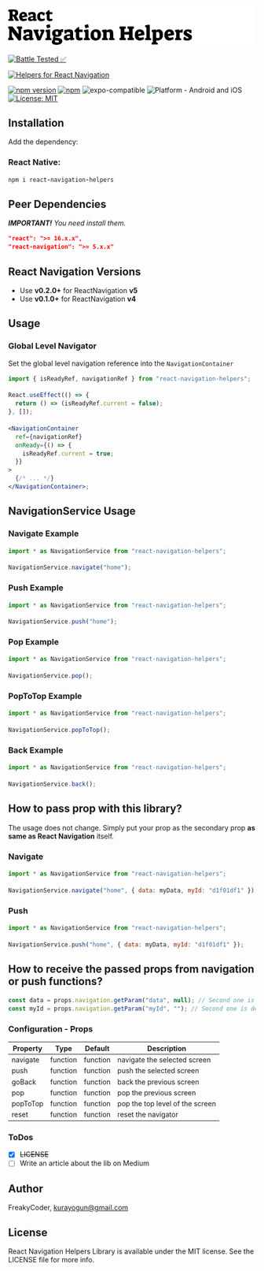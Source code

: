 <img alt="React Navigation Helpers" src="assets/logo.png" width="1050"/>

[![Battle Tested ✅](https://img.shields.io/badge/-Battle--Tested%20%E2%9C%85-03666e?style=for-the-badge)](https://github.com/WrathChaos/react-navigation-helpers)

[![Helpers for React Navigation](https://img.shields.io/badge/-Helpers%20for%20React%20Navigation-orange?style=for-the-badge)](https://github.com/WrathChaos/react-navigation-helpers)

[![npm version](https://img.shields.io/npm/v/react-navigation-helpers.svg?style=for-the-badge)](https://www.npmjs.com/package/react-navigation-helpers)
[![npm](https://img.shields.io/npm/dt/react-navigation-helpers.svg?style=for-the-badge)](https://www.npmjs.com/package/react-navigation-helpers)
![expo-compatible](https://img.shields.io/badge/Expo-compatible-9cf.svg?style=for-the-badge)
![Platform - Android and iOS](https://img.shields.io/badge/platform-Android%20%7C%20iOS-blue.svg?style=for-the-badge)
[![License: MIT](https://img.shields.io/badge/License-MIT-green.svg?style=for-the-badge)](https://opensource.org/licenses/MIT)

## Installation

Add the dependency:

### React Native:

```ruby
npm i react-navigation-helpers
```

## Peer Dependencies

<i><b>IMPORTANT!</b> You need install them.</i>

```json
"react": ">= 16.x.x",
"react-navigation": ">= 5.x.x"
```

## React Navigation Versions

- Use **v0.2.0+** for ReactNavigation **v5**
- Use **v0.1.0+** for ReactNavigation **v4**

## Usage

### Global Level Navigator

Set the global level navigation reference into the `NavigationContainer`

```jsx
import { isReadyRef, navigationRef } from "react-navigation-helpers";

React.useEffect(() => {
  return () => (isReadyRef.current = false);
}, []);

<NavigationContainer
  ref={navigationRef}
  onReady={() => {
    isReadyRef.current = true;
  }}
>
  {/* ... */}
</NavigationContainer>;
```

## NavigationService Usage

### Navigate Example

```js
import * as NavigationService from "react-navigation-helpers";

NavigationService.navigate("home");
```

### Push Example

```js
import * as NavigationService from "react-navigation-helpers";

NavigationService.push("home");
```

### Pop Example

```js
import * as NavigationService from "react-navigation-helpers";

NavigationService.pop();
```

### PopToTop Example

```js
import * as NavigationService from "react-navigation-helpers";

NavigationService.popToTop();
```

### Back Example

```js
import * as NavigationService from "react-navigation-helpers";

NavigationService.back();
```

## How to pass prop with this library?

The usage does not change. Simply put your prop as the secondary prop **as same as React Navigation** itself.

### Navigate

```js
import * as NavigationService from "react-navigation-helpers";

NavigationService.navigate("home", { data: myData, myId: "d1f01df1" });
```

### Push

```js
import * as NavigationService from "react-navigation-helpers";

NavigationService.push("home", { data: myData, myId: "d1f01df1" });
```

## How to receive the passed props from navigation or push functions?

```js
const data = props.navigation.getParam("data", null); // Second one is default value
const myId = props.navigation.getParam("myId", ""); // Second one is default value
```

### Configuration - Props

| Property |   Type   | Default  | Description                     |
| -------- | :------: | :------: | ------------------------------- |
| navigate | function | function | navigate the selected screen    |
| push     | function | function | push the selected screen        |
| goBack   | function | function | back the previous screen        |
| pop      | function | function | pop the previous screen         |
| popToTop | function | function | pop the top level of the screen |
| reset    | function | function | reset the navigator             |

### ToDos

- [x] ~~LICENSE~~
- [ ] Write an article about the lib on Medium

## Author

FreakyCoder, kurayogun@gmail.com

## License

React Navigation Helpers Library is available under the MIT license. See the LICENSE file for more info.
